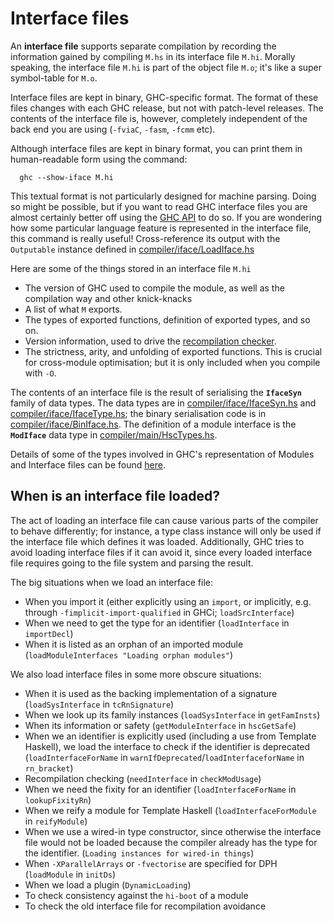# Interface files


An **interface file** supports separate compilation by recording the information gained by compiling `M.hs` in its interface file `M.hi`.  Morally speaking, the interface file `M.hi` is part of the object file `M.o`; it's like a super symbol-table for `M.o`.


Interface files are kept in binary, GHC-specific format.  The format of these files changes with each GHC release, but not with patch-level releases.  The contents of the interface file is, however, completely independent of the back end you are using (`-fviaC`, `-fasm`, `-fcmm` etc).


Although interface files are kept in binary format, you can print them in human-readable form using the command:

```wiki
  ghc --show-iface M.hi
```


This textual format is not particularly designed for machine parsing.  Doing so might be possible, but if you want to read GHC interface files you are almost certainly better off using the [GHC API](commentary/compiler/api) to do so. If you are wondering how some particular language feature is represented in the interface file, this command is really useful! Cross-reference its output with the `Outputable` instance defined in [compiler/iface/LoadIface.hs](https://gitlab.haskell.org/ghc/ghc/tree/master/ghc/compiler/iface/LoadIface.hs)


Here are some of the things stored in an interface file `M.hi`

- The version of GHC used to compile the module, as well as the compilation way and other knick-knacks
- A list of what `M` exports.
- The types of exported functions, definition of exported types, and so on.
- Version information, used to drive the [recompilation checker](commentary/compiler/recompilation-avoidance).
- The strictness, arity, and unfolding of exported functions.  This is crucial for cross-module optimisation; but it is only included when you compile with `-O`.


The contents of an interface file is the result of serialising the **`IfaceSyn`** family of data types.  The data types are in [compiler/iface/IfaceSyn.hs](https://gitlab.haskell.org/ghc/ghc/tree/master/ghc/compiler/iface/IfaceSyn.hs) and [compiler/iface/IfaceType.hs](/trac/ghc/browser/ghc/compiler/iface/IfaceType.hs); the binary serialisation code is in [compiler/iface/BinIface.hs](/trac/ghc/browser/ghc/compiler/iface/BinIface.hs). The definition of a module interface is the **`ModIface`** data type in [compiler/main/HscTypes.hs](/trac/ghc/browser/ghc/compiler/main/HscTypes.hs).


Details of some of the types involved in GHC's representation of Modules and Interface files can be found [here](commentary/compiler/module-types).

## When is an interface file loaded?


The act of loading an interface file can cause various parts of the compiler to behave differently; for instance, a type class instance will only be used if the interface file which defines it was loaded.  Additionally, GHC tries to avoid loading interface files if it can avoid it, since every loaded interface file requires going to the file system and parsing the result.


The big situations when we load an interface file:

- When you import it (either explicitly using an `import`, or implicitly, e.g. through `-fimplicit-import-qualified` in GHCi; `loadSrcInterface`)
- When we need to get the type for an identifier (`loadInterface` in `importDecl`)
- When it is listed as an orphan of an imported module (`loadModuleInterfaces "Loading orphan modules"`)


We also load interface files in some more obscure situations:

- When it is used as the backing implementation of a signature (`loadSysInterface` in `tcRnSignature`)
- When we look up its family instances (`loadSysInterface` in `getFamInsts`)
- When its information or safety (`getModuleInterface` in `hscGetSafe`)
- When we an identifier is explicitly used (including a use from Template Haskell), we load the interface to check if the identifier is deprecated (`loadInterfaceForName` in `warnIfDeprecated`/`loadInterfaceforName` in `rn_bracket`)
- Recompilation checking (`needInterface` in `checkModUsage`)
- When we need the fixity for an identifier (`loadInterfaceForName` in `lookupFixityRn`)
- When we reify a module for Template Haskell (`loadInterfaceForModule` in `reifyModule`)
- When we use a wired-in type constructor, since otherwise the interface file would not be loaded because the compiler already has the type for the identifier. (`Loading instances for wired-in things`)
- When `-XParallelArrays` or `-fvectorise` are specified for DPH (`loadModule` in `initDs`)
- When we load a plugin (`DynamicLoading`)
- To check consistency against the `hi-boot` of a module
- To check the old interface file for recompilation avoidance
